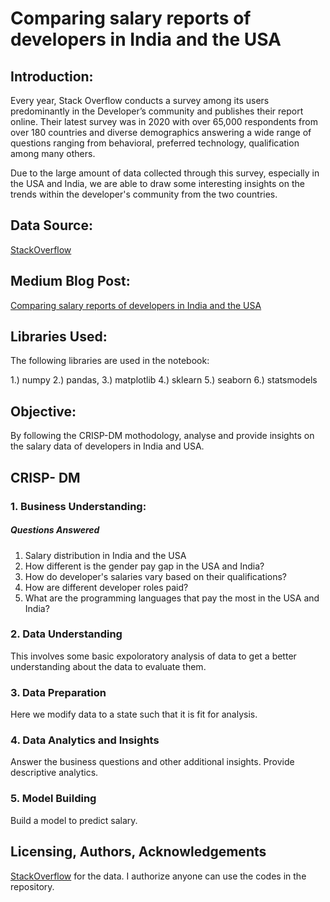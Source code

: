 # Comparing salary reports of developers in India and the USA 

## Introduction:
Every year, Stack Overflow conducts a survey among its users predominantly in the Developer’s community and publishes their report online. Their latest survey was in 2020 with over 65,000 respondents from over 180 countries and diverse demographics answering a wide range of questions ranging from behavioral, preferred technology, qualification among many others.

Due to the large amount of data collected through this survey, especially in the USA and India, we are able to draw some interesting insights on the trends within the developer's community from the two countries.


## Data Source: 

[StackOverflow](https://insights.stackoverflow.com/survey)


## Medium Blog Post:

[Comparing salary reports of developers in India and the USA](https://arjunachuthan.medium.com/comparing-salary-reports-of-developers-in-india-and-the-usa-f241412a2cd3)


## Libraries Used:
The following libraries are used in the notebook:

1.) numpy
2.) pandas,
3.) matplotlib
4.) sklearn
5.) seaborn
6.) statsmodels


## Objective: 

By following the CRISP-DM mothodology, analyse and provide insights on the salary data of developers in India and USA. 

## CRISP- DM

### 1. Business Understanding:

##### Questions Answered

1. Salary distribution in India and the USA
2. How different is the gender pay gap in the USA and India?
3. How do developer's salaries vary based on their qualifications?
4. How are different developer roles paid?
5. What are the programming languages that pay the most in the USA and India?

### 2. Data Understanding
This involves some basic expoloratory analysis of data to get a better understanding about the data to evaluate them. 

### 3. Data Preparation
Here we modify data to a state such that it is fit for analysis.

### 4. Data Analytics and Insights
Answer the business questions and other additional insights. Provide descriptive analytics.

### 5. Model Building
Build a model to predict salary. 

## Licensing, Authors, Acknowledgements
[StackOverflow](https://insights.stackoverflow.com/survey) for the data. 
I authorize anyone can use the codes in the repository. 



